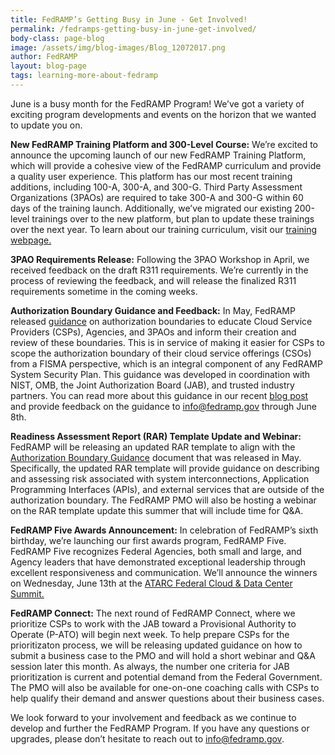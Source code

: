 ```yaml
---
title: FedRAMP’s Getting Busy in June - Get Involved!
permalink: /fedramps-getting-busy-in-june-get-involved/
body-class: page-blog
image: /assets/img/blog-images/Blog_12072017.png
author: FedRAMP
layout: blog-page
tags: learning-more-about-fedramp
---
```

June is a busy month for the FedRAMP Program! We’ve got a variety of exciting program developments and events on the horizon that we wanted to update you on. 

**New FedRAMP Training Platform and 300-Level Course:** We’re excited to announce the upcoming launch of our new FedRAMP Training Platform, which will provide a cohesive view of the FedRAMP curriculum and provide a quality user experience. This platform has our most recent training additions, including 100-A, 300-A, and 300-G. Third Party Assessment Organizations (3PAOs) are required to take 300-A and 300-G within 60 days of the training launch. Additionally, we’ve migrated our existing 200-level trainings over to the new platform, but plan to update these trainings over the next year. To learn about our training curriculum, visit our <a href="https://www.fedramp.gov/training/">training webpage.</a> 
 
**3PAO Requirements Release:** Following the 3PAO Workshop in April, we received feedback on the draft R311 requirements. We’re currently in the process of reviewing the feedback, and will release the finalized R311 requirements sometime in the coming weeks.

**Authorization Boundary Guidance and Feedback:** In May, FedRAMP released <a href="https://www.fedramp.gov/assets/resources/documents/CSP_A_FedRAMP_Authorization_Boundary_Guidance.pdf">guidance</a> 
 on authorization boundaries to educate Cloud Service Providers (CSPs), Agencies, and 3PAOs and inform their creation and review of these boundaries. This is in service of making it easier for CSPs to scope the authorization boundary of their cloud service offerings (CSOs) from a FISMA perspective, which is an integral component of any FedRAMP System Security Plan. This guidance was developed in coordination with NIST, OMB, the Joint Authorization Board (JAB), and trusted industry partners. You can read more about this guidance in our recent <a href="https://www.fedramp.gov/fedramp-authorization-boundary-guidance-released/">blog post</a> and provide feedback on the guidance to info@fedramp.gov through June 8th.  

**Readiness Assessment Report (RAR) Template Update and Webinar:** FedRAMP will be releasing an updated RAR template to align with the <a href="https://www.fedramp.gov/assets/resources/documents/CSP_A_FedRAMP_Authorization_Boundary_Guidance.pdf">Authorization Boundary Guidance</a> document that was released in May. Specifically, the updated RAR template will provide guidance on describing and assessing risk associated with system interconnections, Application Programming Interfaces (APIs), and external services that are outside of the authorization boundary. The FedRAMP PMO will also be hosting a webinar on the RAR template update this summer that will include time for Q&A. 

**FedRAMP Five Awards Announcement:** In celebration of FedRAMP’s sixth birthday, we’re launching our first awards program, FedRAMP Five. FedRAMP Five recognizes Federal Agencies, both small and large, and Agency leaders that have demonstrated exceptional leadership through excellent responsiveness and communication. We’ll announce the winners on Wednesday, June 13th at the <a href="https://www.atarc.org/cloud-data-center-summit/"> ATARC Federal Cloud & Data Center Summit.</a>

**FedRAMP Connect:** The next round of FedRAMP Connect, where we prioritize CSPs to work with the JAB toward a Provisional Authority to Operate (P-ATO) will begin next week. To help prepare CSPs for the prioritizaton process, we will be releasing updated guidance on how to submit a business case to the PMO and will hold a short webinar and Q&A session later this month. As always, the number one criteria for JAB prioritization is current and potential demand from the Federal Government. The PMO will also be available for one-on-one coaching calls with CSPs to help qualify their demand and answer questions about their business cases.

We look forward to your involvement and feedback as we continue to develop and further the FedRAMP Program. If you have any questions or upgrades, please don’t hesitate to reach out to info@fedramp.gov. 
